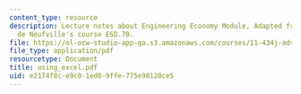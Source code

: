 ```yaml
---
content_type: resource
description: Lecture notes about Engineering Economy Module, Adapted from Prof. Richard
  de Neufville's course ESD.70.
file: https://ol-ocw-studio-app-qa.s3.amazonaws.com/courses/11-434j-advanced-topics-in-real-estate-finance-spring-2007/e2174f8ce9c01ed09ffe775e98120ce5_using_excel.pdf
file_type: application/pdf
resourcetype: Document
title: using_excel.pdf
uid: e2174f8c-e9c0-1ed0-9ffe-775e98120ce5
---
```

